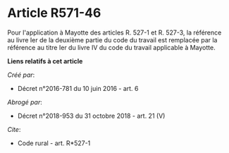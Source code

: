 # Article R571-46

Pour l'application à Mayotte des articles R. 527-1 et R. 527-3, la référence au livre Ier de la deuxième partie du code du
travail est remplacée par la référence au titre Ier du livre IV du code du travail applicable à Mayotte.

**Liens relatifs à cet article**

_Créé par_:

  - Décret n°2016-781 du 10 juin 2016 - art. 6

_Abrogé par_:

  - Décret n°2018-953 du 31 octobre 2018 - art. 21 (V)

_Cite_:

  - Code rural - art. R*527-1
